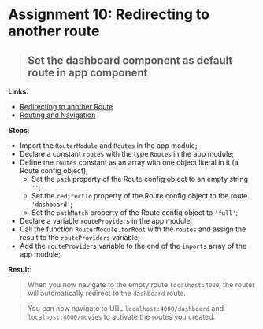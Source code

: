 Assignment 10: Redirecting to another route
==============================================

> ## Set the dashboard component as default route in app component

**Links**:
- [Redirecting to another Route](https://angular-2-training-book.rangle.io/handout/routing/redirects.html)
- [Routing and Navigation](https://angular.io/docs/ts/latest/guide/router.html)

**Steps**:
- Import the `RouterModule` and `Routes` in the app module;
- Declare a constant `routes` with the type `Routes` in the app module;
- Define the `routes` constant as an array with one object literal in it (a Route config object);
  - Set the `path` property of the Route config object to an empty string `''`;
  - Set the `redirectTo` property of the Route config object to the route `'dashboard'`;
  - Set the `pathMatch` property of the Route config object to `'full'`;
-  Declare a variable `routeProviders` in the app module;
  - Call the function `RouterModule.forRoot` with the `routes` and assign the result to the `routeProviders` variable;
- Add the `routeProviders` variable to the end of the `imports` array of the app module;

**Result**:
> When you now navigate to the empty route `localhost:4000`, the router will automatically redirect to the `dashboard` route.

> You can now navigate to URL `localhost:4000/dashboard` and `localhost:4000/movies` to activate the routes you created.

